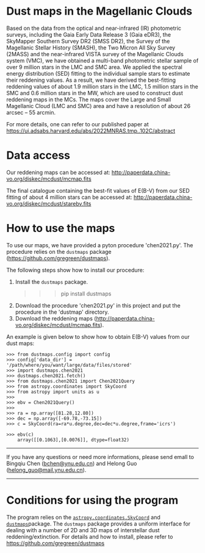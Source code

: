 # Dust maps in the Magellanic Clouds

Based on the data from the optical and near-infrared (IR) photometric surveys, including the Gaia Early Data Release 3 (Gaia eDR3), the SkyMapper Southern Survey DR2 (SMSS DR2), the Survey of the Magellanic Stellar History (SMASH), the Two Micron All Sky Survey (2MASS) and the near-infrared VISTA survey of the Magellanic Clouds system (VMC), we have obtained a multi-band photometric stellar sample of over 9 million stars in the LMC and SMC area. We applied the spectral energy distribution (SED) fitting to the individual sample stars to estimate their reddening values. As a result, we have derived the best-fitting reddening values of about 1.9 million stars in the LMC, 1.5 million stars in the SMC and 0.6 million stars in the MW, which are used to construct dust reddening maps in the MCs. The maps cover the Large and Small Magellanic Cloud (LMC and SMC) area and have a resolution of about 26 arcsec – 55 arcmin.

For more details, one can refer to our published paper at https://ui.adsabs.harvard.edu/abs/2022MNRAS.tmp..102C/abstract

# Data access

Our reddening maps can be accessed at: http://paperdata.china-vo.org/diskec/mcdust/mcmap.fits

The final catalogue containing the best-fit values of E(B-V) from our SED fitting of about 4 million stars can be accessed at: http://paperdata.china-vo.org/diskec/mcdust/starebv.fits

# How to use the maps

To use our maps, we have provided a pyton procedure 'chen2021.py'. The procedure relies on the `dustmaps` package (https://github.com/gregreen/dustmaps).

The following steps show how to install our procedure:
1. Install the `dustmaps` package.
   >>> pip install dustmaps
2. Download the procedure 'chen2021.py' in this project and put the procedure in the 'dustmap' directory. 
3. Download the reddening maps (http://paperdata.china-vo.org/diskec/mcdust/mcmap.fits). 

An example is given below to show how to obtain E(B-V) values from our dust maps:

    >>> from dustmaps.config import config
    >>> config['data_dir'] = '/path/where/you/want/large/data/files/stored'
    >>> import dustmaps.chen2021
    >>> dustmaps.chen2021.fetch()
    >>> from dustmaps.chen2021 import Chen2021Query
    >>> from astropy.coordinates import SkyCoord
    >>> from astropy import units as u
    >>>
    >>> ebv = Chen2021Query()
    >>>
    >>> ra = np.array([81.28,12.80])
    >>> dec = np.array([-69.78,-73.15])
    >>> c = SkyCoord(ra=ra*u.degree,dec=dec*u.degree,frame='icrs')
        
    >>> ebv(c)
        array([[0.1063],[0.0076]], dtype=float32) 
     
--------------------------------------------------------------------------------
If you have any questions or need more informations, please send emall to Bingqiu Chen (bchen@ynu.edu.cn) and Helong Guo (helong_guo@mail.ynu.edu.cn).

--------------------------------------------------------------------------------

# Conditions for using the program

The program relies on the [`astropy.coordinates.SkyCoord`](http://docs.astropy.org/en/stable/api/astropy.coordinates.SkyCoord.html#astropy.coordinates.SkyCoord) and [`dustmaps`](https://github.com/gregreen/dustmaps)package. 
The `dustmaps` package provides a uniform interface for dealing with a number of 2D and 3D maps of interstellar dust reddening/extinction. For details and how to install, please refer to https://github.com/gregreen/dustmaps
